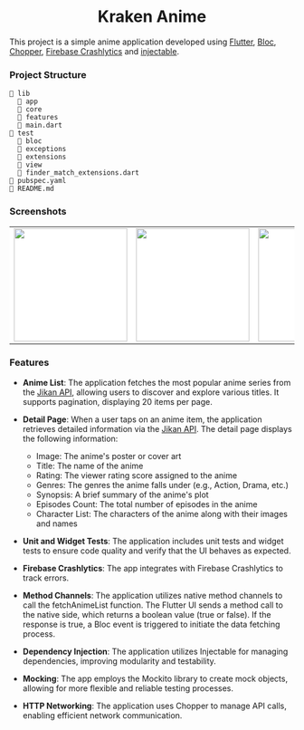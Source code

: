<div align="center">
    <h1>Kraken Anime</h1>
</div>

This project is a simple anime application developed using [Flutter](https://flutter.dev/), [Bloc](https://pub.dev/packages/flutter_bloc), [Chopper](https://pub.dev/packages/chopper), [Firebase Crashlytics](https://pub.dev/packages/firebase_crashlytics) and [injectable](https://pub.dev/packages/injectable).

### Project Structure 

```
📂 lib
  📂 app  
  📂 core
  📂 features
  📄 main.dart
📂 test
  📂 bloc
  📂 exceptions
  📂 extensions
  📂 view
  📄 finder_match_extensions.dart
📄 pubspec.yaml   
📄 README.md    
```

### Screenshots

<p float="left">
<table>
    <tbody>
            <td align="center" style="background-color: white">
                <img src="https://github.com/user-attachments/assets/cd568667-2321-4bf7-ab52-fe7e4287743d" width="200"/></a>
            </td>
            <td align="center" style="background-color: white">
               <img src="https://github.com/user-attachments/assets/74655a98-6264-46dc-851a-6ad9f21a6f1e" width="200"/></a>
            </td>
              <td align="center" style="background-color: white">
                <img src="https://github.com/user-attachments/assets/6b5c3a1d-ee85-41cf-bc5a-f510e4f4f053" width="200"/></a>
            </td>
    </tbody>
</table>
</p>

### Features

- **Anime List**: The application fetches the most popular anime series from the [Jikan API](https://docs.api.jikan.moe/), allowing users to discover and explore various titles. It supports pagination, displaying 20 items per page.

- **Detail Page**: When a user taps on an anime item, the application retrieves detailed information via the [Jikan API](https://docs.api.jikan.moe/). The detail page displays the following information:

    - Image: The anime's poster or cover art
    - Title: The name of the anime
    - Rating: The viewer rating score assigned to the anime
    - Genres: The genres the anime falls under (e.g., Action, Drama, etc.)
    - Synopsis: A brief summary of the anime's plot
    - Episodes Count: The total number of episodes in the anime
    - Character List: The characters of the anime along with their images and names

- **Unit and Widget Tests**: The application includes unit tests and widget tests to ensure code quality and verify that the UI behaves as expected.

- **Firebase Crashlytics**: The app integrates with Firebase Crashlytics to track errors.

- **Method Channels**: The application utilizes native method channels to call the fetchAnimeList function. The Flutter UI sends a method call to the native side, which returns a boolean value (true or false). If the response is true, a Bloc event is triggered to initiate the data fetching process.

- **Dependency Injection**: The application utilizes Injectable for managing dependencies, improving modularity and testability.

- **Mocking**: The app employs the Mockito library to create mock objects, allowing for more flexible and reliable testing processes.

- **HTTP Networking**: The application uses Chopper to manage API calls, enabling efficient network communication.
